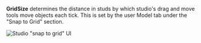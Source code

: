**GridSize** determines the distance in studs by which studio's drag and
move tools move objects each tick. This is set by the user Model tab under
the "Snap to Grid" section.

![Studio "snap to grid" UI](https://prod.docsiteassets.roblox.com/assets/legacy/SnapToGrid.jpg)